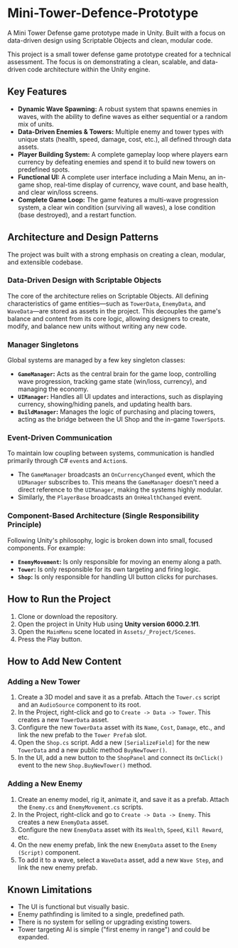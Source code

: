 # Mini-Tower-Defence-Prototype
A Mini Tower Defense game prototype made in Unity. Built with a focus on data-driven design using Scriptable Objects and clean, modular code.


This project is a small tower defense game prototype created for a technical assessment. The focus is on demonstrating a clean, scalable, and data-driven code architecture within the Unity engine.

## Key Features
* **Dynamic Wave Spawning:** A robust system that spawns enemies in waves, with the ability to define waves as either sequential or a random mix of units.
* **Data-Driven Enemies & Towers:** Multiple enemy and tower types with unique stats (health, speed, damage, cost, etc.), all defined through data assets.
* **Player Building System:** A complete gameplay loop where players earn currency by defeating enemies and spend it to build new towers on predefined spots.
* **Functional UI:** A complete user interface including a Main Menu, an in-game shop, real-time display of currency, wave count, and base health, and clear win/loss screens.
* **Complete Game Loop:** The game features a multi-wave progression system, a clear win condition (surviving all waves), a lose condition (base destroyed), and a restart function.

## Architecture and Design Patterns

The project was built with a strong emphasis on creating a clean, modular, and extensible codebase.

### Data-Driven Design with Scriptable Objects
The core of the architecture relies on Scriptable Objects. All defining characteristics of game entities—such as `TowerData`, `EnemyData`, and `WaveData`—are stored as assets in the project. This decouples the game's balance and content from its core logic, allowing designers to create, modify, and balance new units without writing any new code.

### Manager Singletons
Global systems are managed by a few key singleton classes:
* **`GameManager`:** Acts as the central brain for the game loop, controlling wave progression, tracking game state (win/loss, currency), and managing the economy.
* **`UIManager`:** Handles all UI updates and interactions, such as displaying currency, showing/hiding panels, and updating health bars.
* **`BuildManager`:** Manages the logic of purchasing and placing towers, acting as the bridge between the UI Shop and the in-game `TowerSpot`s.

### Event-Driven Communication
To maintain low coupling between systems, communication is handled primarily through C# `event`s and `Action`s.
* The `GameManager` broadcasts an `OnCurrencyChanged` event, which the `UIManager` subscribes to. This means the `GameManager` doesn't need a direct reference to the `UIManager`, making the systems highly modular.
* Similarly, the `PlayerBase` broadcasts an `OnHealthChanged` event.

### Component-Based Architecture (Single Responsibility Principle)
Following Unity's philosophy, logic is broken down into small, focused components. For example:
* **`EnemyMovement`:** Is only responsible for moving an enemy along a path.
* **`Tower`:** Is only responsible for its own targeting and firing logic.
* **`Shop`:** Is only responsible for handling UI button clicks for purchases.

## How to Run the Project
1. Clone or download the repository.
2. Open the project in Unity Hub using **Unity version 6000.2.1f1**.
3. Open the `MainMenu` scene located in `Assets/_Project/Scenes`.
4. Press the Play button.

## How to Add New Content

### Adding a New Tower
1. Create a 3D model and save it as a prefab. Attach the `Tower.cs` script and an `AudioSource` component to its root.
2. In the Project, right-click and go to `Create -> Data -> Tower`. This creates a new `TowerData` asset.
3. Configure the new `TowerData` asset with its `Name`, `Cost`, `Damage`, etc., and link the new prefab to the `Tower Prefab` slot.
4. Open the `Shop.cs` script. Add a new `[SerializeField]` for the new `TowerData` and a new public method `BuyNewTower()`.
5. In the UI, add a new button to the `ShopPanel` and connect its `OnClick()` event to the new `Shop.BuyNewTower()` method.

### Adding a New Enemy
1. Create an enemy model, rig it, animate it, and save it as a prefab. Attach the `Enemy.cs` and `EnemyMovement.cs` scripts.
2. In the Project, right-click and go to `Create -> Data -> Enemy`. This creates a new `EnemyData` asset.
3. Configure the new `EnemyData` asset with its `Health`, `Speed`, `Kill Reward`, etc.
4. On the new enemy prefab, link the new `EnemyData` asset to the `Enemy (Script)` component.
5. To add it to a wave, select a `WaveData` asset, add a new `Wave Step`, and link the new enemy prefab.

## Known Limitations
* The UI is functional but visually basic.
* Enemy pathfinding is limited to a single, predefined path.
* There is no system for selling or upgrading existing towers.
* Tower targeting AI is simple ("first enemy in range") and could be expanded.
